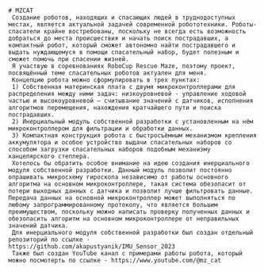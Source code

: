     # MZCAT
     Создание роботов, находящих и спасающих людей в труднодоступных местах, является актуальной задачей современной робототехники. Роботы-спасатели крайне востребованы, поскольку не всегда есть возможность добраться до места происшествия и начать поиск пострадавших, а компактный робот, который сможет автономно найти пострадавшего и выдать нуждающемуся в помощи спасательный набор, будет полезным и сможет помочь при спасении жизней.
     Я участвую в соревнованиях RoboСup Rescue Maze, поэтому проект, посвящённый теме спасательных роботов актуален для меня.   
     Концепцию робота можно сформулировать в трех пунктах:
     1) Собственная материнская плата с двумя микроконтроллерами для распределения между ними задач: низкоуровневой - управление ходовой частью и высокоуровневой – считывание значений с датчиков, исполнения алгоритмов перемещения, нахождения кратчайшего пути и поиска пострадавших.
     2) Инерциальный модуль собственной разработки с установленным на нём микроконтроллером для фильтрации и обработки данных.
     3) Компактная конструкция робота с быстросъёмным механизмом крепления аккумулятора и особое устройство выдачи спасательных наборов со способом загрузки спасательных наборов подобным механизму канцелярского степлера.
     Хотелось бы обратить особое внимание на идею создания инерциального модуля собственной разработки. Данный модуль позволит постоянно опрашивать микросхему гироскопа независимо от работы основного алгоритма на основном микроконтроллере, такая система обезопасит от потери выходных данных с датчика и позволит лучше фильтровать данные. Передача данных на основной микроконтроллер может выполняться по любому запрограммированному протоколу, что является большим преимуществом, поскольку можно написать проверку полученных данных и обезопасить алгоритм на основном микроконтроллере от неправильных значений датчика.
     Для инерциального модуля собственной разработки был создан отдельный репозиторий по ссылке - https://github.com/akapustyanik/IMU_Sensor_2023
     Также был создан YouTube канал с примерами работы робота, который можно посмотерть по ссылке - https://www.youtube.com/@mz_cat